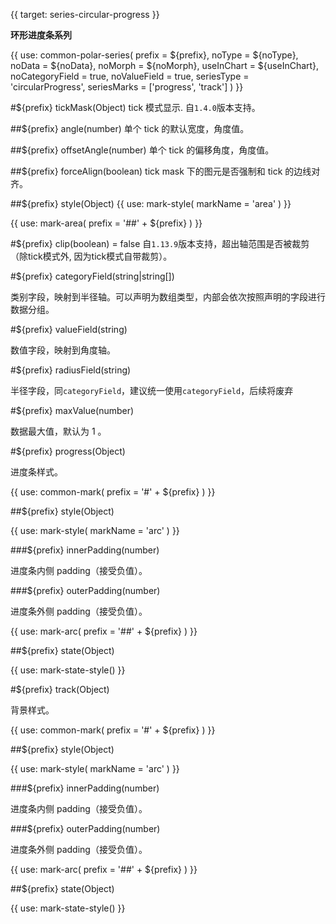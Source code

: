 {{ target: series-circular-progress }}

<!-- ICircularProgressSeriesSpec -->

**环形进度条系列**

{{ use: common-polar-series(
  prefix = ${prefix},
  noType = ${noType},
  noData = ${noData},
  noMorph = ${noMorph},
  useInChart = ${useInChart},
  noCategoryField = true,
  noValueField = true,
  seriesType = 'circularProgress',
  seriesMarks = ['progress', 'track']
) }}

#${prefix} tickMask(Object)
tick 模式显示. 自`1.4.0`版本支持。

##${prefix} angle(number)
单个 tick 的默认宽度，角度值。

##${prefix} offsetAngle(number)
单个 tick 的偏移角度，角度值。

##${prefix} forceAlign(boolean)
tick mask 下的图元是否强制和 tick 的边线对齐。

##${prefix} style(Object)
{{ use: mark-style(
  markName = 'area'
) }}

{{ use: mark-area(
  prefix = '##' + ${prefix}
) }}

#${prefix} clip(boolean) = false
自`1.13.9`版本支持，超出轴范围是否被裁剪（除tick模式外, 因为tick模式自带裁剪）。

#${prefix} categoryField(string|string[])

类别字段，映射到半径轴。可以声明为数组类型，内部会依次按照声明的字段进行数据分组。

#${prefix} valueField(string)

数值字段，映射到角度轴。

#${prefix} radiusField(string)

半径字段，同`categoryField`，建议统一使用`categoryField`，后续将废弃

#${prefix} maxValue(number)

数据最大值，默认为 1 。

#${prefix} progress(Object)

进度条样式。

{{ use: common-mark(
  prefix = '#' + ${prefix}
) }}

##${prefix} style(Object)

{{ use: mark-style(
  markName = 'arc'
) }}

###${prefix} innerPadding(number)

进度条内侧 padding（接受负值）。

###${prefix} outerPadding(number)

进度条外侧 padding（接受负值）。

{{ use: mark-arc(
  prefix = '##' + ${prefix}
) }}

##${prefix} state(Object)

{{ use: mark-state-style() }}

#${prefix} track(Object)

背景样式。

{{ use: common-mark(
  prefix = '#' + ${prefix}
) }}

##${prefix} style(Object)

{{ use: mark-style(
  markName = 'arc'
) }}

###${prefix} innerPadding(number)

进度条内侧 padding（接受负值）。

###${prefix} outerPadding(number)

进度条外侧 padding（接受负值）。

{{ use: mark-arc(
  prefix = '##' + ${prefix}
) }}

##${prefix} state(Object)

{{ use: mark-state-style() }}
